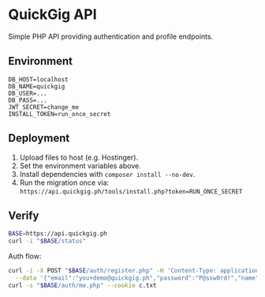 # QuickGig API

Simple PHP API providing authentication and profile endpoints.

## Environment

```
DB_HOST=localhost
DB_NAME=quickgig
DB_USER=...
DB_PASS=...
JWT_SECRET=change_me
INSTALL_TOKEN=run_once_secret
```

## Deployment

1. Upload files to host (e.g. Hostinger).
2. Set the environment variables above.
3. Install dependencies with `composer install --no-dev`.
4. Run the migration once via:
   `https://api.quickgig.ph/tools/install.php?token=RUN_ONCE_SECRET`

## Verify

```bash
BASE=https://api.quickgig.ph
curl -i "$BASE/status"
```

Auth flow:

```bash
curl -i -X POST "$BASE/auth/register.php" -H 'Content-Type: application/json' \
  --data '{"email":"you+demo@quickgig.ph","password":"P@ssw0rd!","name":"Marlon"}' --cookie-jar c.txt
curl -s "$BASE/auth/me.php" --cookie c.txt
```
